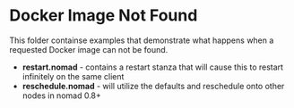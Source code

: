 # Docker Image Not Found

This folder containse examples that demonstrate what happens when a requested Docker image can not be found.  

* **restart.nomad** - contains a restart stanza that will cause this to restart infinitely on the same client
* **reschedule.nomad** - will utilize the defaults and reschedule onto other nodes in nomad 0.8+

